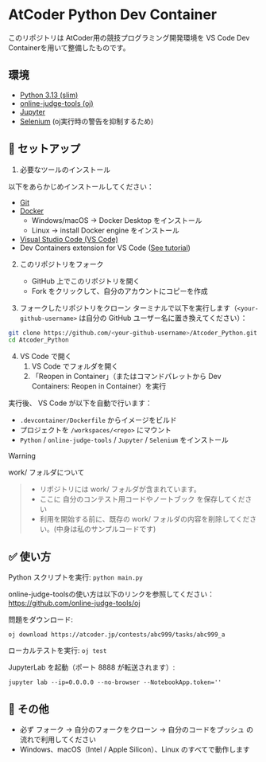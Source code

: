 # AtCoder Python Dev Container

このリポジトリは AtCoder用の競技プログラミング開発環境を VS Code Dev Containerを用いて整備したものです。

## 環境
- [Python 3.13 (slim)](https://hub.docker.com/layers/library/python/3.13-slim/images/sha256-cd4cb2ba193c13d36b59f01c9518d709b41b886388c3af2bbe7d7b29f15a303f)
- [online-judge-tools (oj)](https://pypi.org/project/online-judge-tools/)
- [Jupyter](https://pypi.org/project/jupyter/)
- [Selenium](https://pypi.org/project/selenium/)
 (oj実行時の警告を抑制するため)

## 🚀 セットアップ

1. 必要なツールのインストール

以下をあらかじめインストールしてください：

- [Git](https://git-scm.com/)
- [Docker](https://docs.docker.com/get-started/get-docker/)
	- Windows/macOS → Docker Desktop をインストール
	- Linux → install Docker engine をインストール
- [Visual Studio Code (VS Code)](https://code.visualstudio.com/)
- Dev Containers extension for VS Code ([See tutorial](https://code.visualstudio.com/docs/devcontainers/containers))

2. このリポジトリをフォーク
	- GitHub 上でこのリポジトリを開く
	- Fork をクリックして、自分のアカウントにコピーを作成

3. フォークしたリポジトリをクローン
ターミナルで以下を実行します（`<your-github-username>` は自分の GitHub ユーザー名に置き換えてください）：
```bash
git clone https://github.com/<your-github-username>/Atcoder_Python.git
cd Atcoder_Python
```

4. VS Code で開く
	1.  VS Code でフォルダを開く
	2.  「Reopen in Container」（またはコマンドパレットから Dev Containers: Reopen in Container）を実行

実行後、 VS Code が以下を自動で行います：
- `.devcontainer/Dockerfile` からイメージをビルド
- プロジェクトを `/workspaces/<repo>` にマウント
- `Python` / `online-judge-tools` / `Jupyter` / `Selenium` をインストール


> [!WARNING]
work/ フォルダについて
> - リポジトリには work/ フォルダが含まれています。
> - ここに 自分のコンテスト用コードやノートブック を保存してください
> - 利用を開始する前に、既存の work/ フォルダの内容を削除してください。(中身は私のサンプルコードです)


## ✅ 使い方
Python スクリプトを実行:
`python main.py`

online-judge-toolsの使い方は以下のリンクを参照してください：https://github.com/online-judge-tools/oj

問題をダウンロード:

`oj download https://atcoder.jp/contests/abc999/tasks/abc999_a`

ローカルテストを実行:
`oj test`

JupyterLab を起動（ポート 8888 が転送されます）:

`jupyter lab --ip=0.0.0.0 --no-browser --NotebookApp.token=''`

## 🐳 その他
- 必ず フォーク → 自分のフォークをクローン → 自分のコードをプッシュ の流れで利用してください
- Windows、macOS（Intel / Apple Silicon）、Linux のすべてで動作します
